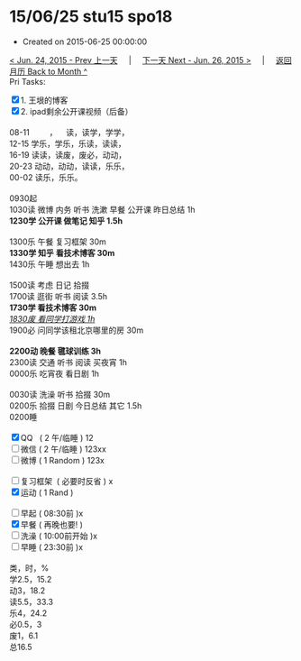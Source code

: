 # 15/06/25 stu15 spo18

- Created on 2015-06-25 00:00:00

[< Jun. 24, 2015 - Prev 上一天](/_archived/lifelogs/2015/06/d24.md) &nbsp; &nbsp; | &nbsp; &nbsp; [下一天 Next - Jun. 26, 2015 >](/_archived/lifelogs/2015/06/d26.md) &nbsp; &nbsp; |  &nbsp; &nbsp; [返回月历 Back to Month ^](/_archived/lifelogs/2015/06/index.md)
<br/>Pri Tasks:</strong></div>    <div><input type="checkbox" checked="true" />1. 王垠的博客</div>    <div><input type="checkbox" checked="true" />2. ipad剩余公开课视频（后备）<br/></div>    <div><br clear="none"/></div>    <div>08-11         ，    读，读学，学学，</div>    <div>12-15 学乐，学乐，乐读，读读，</div>    <div>16-19 读读，读废，废必，动动，</div>    <div>20-23 动动，动动，读读，乐乐，</div><div>00-02 读乐，乐乐。</div>    <div><br clear="none"/></div>    <div>0930起</div>    <div>1030读 微博 内务 听书 洗漱 早餐 公开课 昨日总结 1h</div>    <div><strong>1230学 公开课 做笔记 知乎 1.5h</strong></div>    <div><br/></div>    <div>1300乐 午餐 复习框架 30m</div>    <div><strong>1330学 知乎 看技术博客 30m</strong></div>    <div>1430乐 午睡 想出去 1h</div>    <div><br/></div>    <div>1500读 考虑 日记 拾掇</div>    <div>1700读 逛街 听书 阅读 3.5h</div>    <div><b>1730学 看技术博客 30m</b></div>    <div><i><u>1830废 看同学打游戏 1h</u></i></div>    <div>1900必 问同学该租北京哪里的房 30m</div>    <div><br/></div>    <div><strong>2200动 晚餐 毽球训练 3h</strong></div>    <div>2300读 交通 听书 阅读 买夜宵 1h</div>    <div>0000乐 吃宵夜 看日剧 1h</div>    <div><br/></div>    <div>0030读 洗澡 听书 拾掇 30m</div>    <div>0200乐 拾掇 日剧 今日总结 其它 1.5h</div>    <div>0200睡</div>    <div><br clear="none"/></div>    <div><input type="checkbox" checked="true" />QQ   ( 2 午/临睡 ) 12</div>    <div><input type="checkbox" />微信 ( 2 午/临睡 ) 123xx</div>    <div><input type="checkbox" />微博 ( 1 Random ) 123x</div>    <div><br clear="none"/></div>    <div>        <div>            <div><input type="checkbox" />复习框架  ( 必要时反省 ) x</div>        </div>        <div><input type="checkbox" checked="true" />运动 ( 1 Rand ) </div>        <div><br/></div>        <div><input type="checkbox" />早起 ( 08:30前 )x</div>        <div><input type="checkbox" checked="true" />早餐 ( 再晚也要! )</div>        <div><input type="checkbox" />洗澡 ( 10:00前开始 )x<br/></div>    </div>    <div><input type="checkbox" />早睡 ( 23:30前 )x</div>    <div>        <div><br clear="none"/></div>类，时，%<br clear="none"/>学2.5，15.2<br clear="none"/>动3，18.2<br clear="none"/>读5.5，33.3<br clear="none"/>乐4，24.2<br clear="none"/>必0.5，3<br clear="none"/>废1，6.1<br clear="none"/>总16.5</div>
